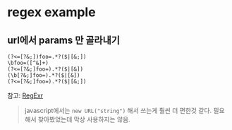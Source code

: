 # regex example

## url에서 params 만 골라내기

```
(?<=[?&;])foo=.*?($|[&;])
\bfoo=([^&]+)
(?<=[?&;]foo=).*?($|[&])
(\b[?&;]foo=).*?($|[&])
(?<=[?&;]foo=).*?($|[&;]) 
```
참고: [RegExr](https://regexr.com/2vuqj)

> javascript에서는 `new URL("string")` 해서 쓰는게 훨씬 더 편한것 같다. 필요해서 찾아봤었는데 막상 사용하지는 않음.
